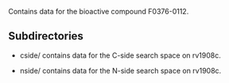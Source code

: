 Contains data for the bioactive compound F0376-0112.

## Subdirectories

- cside/ contains data for the C-side search space on rv1908c.

- nside/ contains data for the N-side search space on rv1908c.

